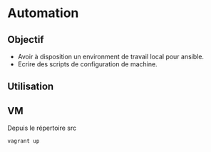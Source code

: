 # Automation
## Objectif
- Avoir à disposition un environment de travail local pour ansible.
- Ecrire des scripts de configuration de machine.

## Utilisation
## VM
Depuis le répertoire src
```pwsh
vagrant up
```